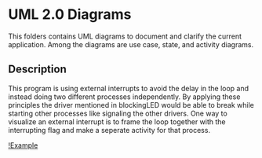 # UML 2.0 Diagrams

This folders contains UML diagrams to document and clarify the current application.
Among the diagrams are use case, state, and activity diagrams.

## Description

This program is using external interrupts to avoid the delay in the loop and instead doing two different processes independently.
By applying these principles the driver mentioned in blockingLED would be able to break while starting other processes like signaling the other drivers.
One way to visualize an external interrupt is to frame the loop together with the interrupting flag and make a seperate activity for that process.  

[!Example](nonBlockingLED.pdf)